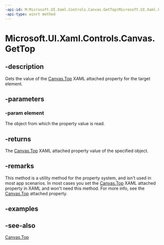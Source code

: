 ```yaml
---
-api-id: M:Microsoft.UI.Xaml.Controls.Canvas.GetTop(Microsoft.UI.Xaml.UIElement)
-api-type: winrt method
---
```


<!-- Method syntax
public double GetTop(Windows.UI.Xaml.UIElement element)
-->

# Microsoft.UI.Xaml.Controls.Canvas.GetTop

## -description
Gets the value of the [Canvas.Top](/uwp/api/microsoft.ui.xaml.controls.canvas#xaml-attached-properties) XAML attached property for the target element.

## -parameters
### -param element
The object from which the property value is read.

## -returns
The [Canvas.Top](/uwp/api/microsoft.ui.xaml.controls.canvas#xaml-attached-properties) XAML attached property value of the specified object.

## -remarks
This method is a utility method for the property system, and isn't used in most app scenarios. In most cases you set the [Canvas.Top](/uwp/api/microsoft.ui.xaml.controls.canvas#xaml-attached-properties) XAML attached property in XAML and won't need this method. For more info, see the [Canvas.Top](/uwp/api/microsoft.ui.xaml.controls.canvas#xaml-attached-properties) attached property.

## -examples

## -see-also
[Canvas.Top](/uwp/api/microsoft.ui.xaml.controls.canvas#xaml-attached-properties)
